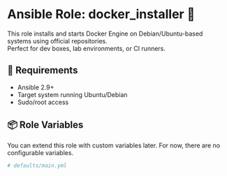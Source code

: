 # Ansible Role: docker_installer 🐳

This role installs and starts Docker Engine on Debian/Ubuntu-based systems using official repositories.  
Perfect for dev boxes, lab environments, or CI runners.

## 🚀 Requirements

- Ansible 2.9+
- Target system running Ubuntu/Debian
- Sudo/root access

## 📦 Role Variables

You can extend this role with custom variables later. For now, there are no configurable variables.

```yaml
# defaults/main.yml

